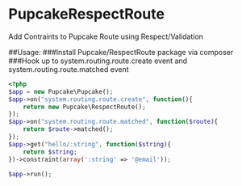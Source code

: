 PupcakeRespectRoute
===================

Add Contraints to Pupcake Route using Respect/Validation

##Usage:
###Install Pupcake/RespectRoute package via composer
###Hook up to system.routing.route.create event and system.routing.route.matched event
```php
<?php
$app = new Pupcake\Pupcake();
$app->on("system.routing.route.create", function(){
    return new Pupcake\RespectRoute();
});
$app->on("system.routing.route.matched", function($route){
    return $route->matched();
});
$app->get("hello/:string", function($string){
    return $string;
})->constraint(array(':string' => '@email'));

$app->run();
```
